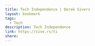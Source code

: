 ```yaml
---
title: Tech Independence | Derek Sivers
layout: bookmark
tags:
  - Tech
description: Tech Independence
link: https://sive.rs/ti
share:
---
```


